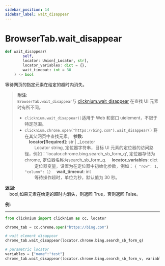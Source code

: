 ```yaml
---
sidebar_position: 14
sidebar_label: wait_disappear
---
```

# BrowserTab.wait_disappear
```python
def wait_disappear(
        self,
        locator: Union[_Locator, str],
        locator_variables: dict = {},
        wait_timeout: int = 30
    ) -> bool
```  

等待网页的指定元素在给定的超时内消失。

>**附注:**  
`BrowserTab.wait_disappear`与 [clicknium.wait_disappear](Ma/doc/references/python/globalfunctions/wait_disappear.md) 在查找 UI 元素时有所不同。
>- `clicknium.wait_disappear()`适用于 Web 和窗口 uielement，不限于特定范围。
>- `clicknium.chrome.open("https://bing.com").wait_disappear()` 将在其父网页中查找元素。
**参数:**  
    &emsp;**locator[Required]**: str | _Locator   
        &emsp;&emsp; Locator string,  定位器字符串，目标 UI 元素的定位器的访问路径，例如：'locator.chrome.bing.search_sb_form_q', 定位器存储为  chrome, 定位器名称为search_sb_form_q. 
    &emsp;**locator_variables**: dict  
        &emsp;&emsp; 定位器变量，设置为在定位器中初始化参数，例如： `{ "row": 1,  "column": 1}`
    &emsp;**wait_timeout**: int  
        &emsp;&emsp; 等待操作超时，单位为秒，默认值为 30 秒。


**返回:**  
    &emsp;bool,如果元素在给定的超时内消失，则返回 True，否则返回 False。 

**例:**
***
```python
from clicknium import clicknium as cc, locator

chrome_tab = cc.chrome.open("https://bing.com")

# wait element disappear
chrome_tab.wait_disappear(locator.chrome.bing.search_sb_form_q)

# parametric locator
variables = {"name":"test"}
chrome_tab.wait_disappear(locator.chrome.bing.search_sb_form_v, variables)

```